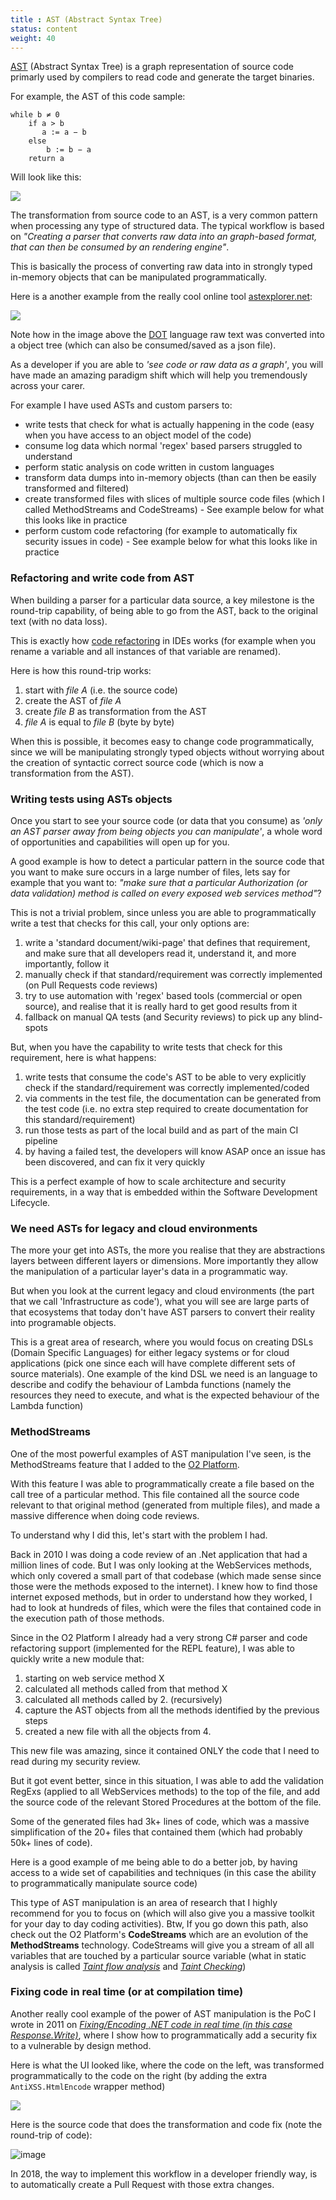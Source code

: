```yaml
---
title : AST (Abstract Syntax Tree)
status: content
weight: 40
---
```


[AST](https://en.wikipedia.org/wiki/Abstract_syntax_tree) (Abstract Syntax Tree) is a graph representation of source code primarly used by compilers to read code and generate the target binaries.

For example, the AST of this code sample:
```
while b ≠ 0
    if a > b
       a := a − b
    else
        b := b − a
    return a
```
Will look like this:

![](https://raw.githubusercontent.com/DinisCruz/Book_Generation_Z_Developer/master/static/images/800px-Abstract_syntax_tree_for_Euclidean_algorithm.svg.png)


The transformation from source code to an AST, is a very common pattern when processing any type of structured data. The typical workflow is based on _"Creating a parser that converts raw data into an graph-based format, that can then be consumed by an rendering engine"_. 

This is basically the process of converting raw data into in strongly typed in-memory objects that can be manipulated programmatically.

Here is a another example from the really cool online tool [astexplorer.net](https://astexplorer.net/):

![](https://user-images.githubusercontent.com/656739/46580312-4c212080-ca1a-11e8-8426-26335bd7d9d9.png)

Note how in the image above the [DOT](https://github.com/DinisCruz/Book_Generation_Z_Developer/blob/master/content/2.mvp-for-gen-z-dev/content/dot-language.md) language raw text was converted into a object tree (which can also be consumed/saved as a json file).

As a developer if you are able to _'see code or raw data as a graph'_, you will have made an amazing paradigm shift which will help you tremendously across your carer.

For example I have used ASTs and custom parsers to:

 - write tests that check for what is actually happening in the code (easy when you have access to an object model of the code)
 - consume log data which normal 'regex' based parsers struggled to understand
 - perform static analysis on code written in custom languages
 - transform data dumps into in-memory objects (than can then be easily transformed and filtered)
 - create transformed files with slices of multiple source code files (which I called MethodStreams and CodeStreams) - See example below for what this looks like in practice
 - perform custom code refactoring (for example to automatically fix security issues in code) - See example below for what this looks like in practice
 

 ### Refactoring and write code from AST

 When building a parser for a particular data source, a key milestone is the round-trip capability, of being able to go from the AST, back to the original text (with no data loss). 
 
 This is exactly how [code refactoring](https://en.wikipedia.org/wiki/Code_refactoring) in IDEs works (for example when you rename a variable and all instances of that variable are renamed).

 Here is how this round-trip works:
 
 1. start with _file A_ (i.e. the source code)
 2. create the AST of _file A_
 3. create _file B_ as transformation from the AST
 4. _file A_ is equal to _file B_ (byte by byte)

When this is possible, it becomes easy to change code programmatically, since we will be manipulating strongly typed objects without worrying about the creation of syntactic correct source code (which is now a transformation from the AST).

### Writing tests using ASTs objects

Once you start to see your source code (or data that you consume) as _'only an AST parser away from being objects you can manipulate'_, a whole word of opportunities and capabilities will open up for you. 

A good example is how to detect a particular pattern in the source code that you want to make sure occurs in a large number of files, lets say for example that you want to: _"make sure that a particular Authorization (or data validation) method is called on every exposed web services method"_?

This is not a trivial problem, since unless you are able to programmatically write a test that checks for this call, your only options are:

1. write a 'standard document/wiki-page' that defines that requirement, and make sure that all developers read it, understand it, and more importantly, follow it 
2. manually check if that standard/requirement was correctly implemented (on Pull Requests code reviews)
3. try to use automation with 'regex' based tools (commercial or open source), and realise that it is really hard to get good results from it
4. fallback on manual QA tests (and Security reviews) to pick up any blind-spots

But, when you have the capability to write tests that check for this requirement, here is what happens:

1. write tests that consume the code's AST to be able to very explicitly check if the standard/requirement was correctly implemented/coded 
2. via comments in the test file, the documentation can be generated from the test code (i.e. no extra step required to create documentation for this standard/requirement)
2. run those tests as part of the local build and as part of the main CI pipeline
3. by having a failed test, the developers will know ASAP once an issue has been discovered, and can fix it very quickly

This is a perfect example of how to scale architecture and security requirements, in a way that is embedded within the Software Development Lifecycle.

### We need ASTs for legacy and cloud environments 

The more your get into ASTs, the more you realise that they are abstractions layers between different layers or dimensions. More importantly they allow the manipulation of a particular layer's data in a programmatic way. 

But when you look at the current legacy and cloud environments (the part that we call 'Infrastructure as code'), what you will see are large parts of that ecosystems that today don't have AST parsers to convert their reality into programable objects.

This is a great area of research, where you would focus on creating DSLs (Domain Specific Languages) for either legacy systems or for cloud applications (pick one since each will have complete different sets of source materials). One example of the kind DSL we need is an language to describe and codify the behaviour of Lambda functions (namely the resources they need to execute, and what is the expected behaviour of the Lambda function)

### MethodStreams

One of the most powerful examples of AST manipulation I've seen, is the MethodStreams feature that I added to the [O2 Platform](http://o2platform.com). 

With this feature I was able to programmatically create a file based on the call tree of a particular method. This file contained all the source code relevant to that original method (generated from multiple files), and made a massive difference when doing code reviews.

To understand why I did this, let's start with the problem I had.

Back in 2010 I was doing a code review of an .Net application that had a million lines of code. But I was only looking at the WebServices methods, which only covered a small part of that codebase (which made sense since those were the methods exposed to the internet). I knew how to find those internet exposed methods, but in order to understand how they worked, I had to look at hundreds of files, which were the files that contained code in the execution path of those methods.

Since in the O2 Platform I already had a very strong C# parser and code refactoring support (implemented for the REPL feature), I was able to quickly write a new module that:
 
1. starting on web service method X
2. calculated all methods called from that method X
3. calculated all methods called by 2. (recursively)
4. capture the AST objects from all the methods identified by the previous steps
5. created a new file with all the objects from 4.

This new file was amazing, since it contained ONLY the code that I need to read during my security review.

But it got event better, since in this situation, I was able to add the validation RegExs (applied to all WebServices methods) to the top of the file, and add the source code of the relevant Stored Procedures at the bottom of the file.

Some of the generated files had 3k+ lines of code, which was a massive simplification of the 20+ files that contained them (which had probably 50k+ lines of code).

Here is a good example of me being able to do a better job, by having access to a wide set of capabilities and techniques (in this case the ability to programmatically manipulate source code)

This type of AST manipulation is an area of research that I highly recommend for you to focus on (which will also give you a massive toolkit for your day to day coding activities). Btw, If you go down this path, also check out the O2 Platform's **CodeStreams** which are an evolution of the **MethodStreams** technology. CodeStreams will give you a stream of all all variables that are touched by a particular source variable (what in static analysis is called _[Taint flow analysis](http://www.rroij.com/open-access/taint-flow-analysis-for-the-detection-of-bufferoverflow-attacks-.php)_ and _[Taint Checking](https://en.wikipedia.org/wiki/Taint_checking)_)

### Fixing code in real time (or at compilation time)

Another really cool example of the power of AST manipulation is the PoC I wrote in 2011 on _[Fixing/Encoding .NET code in real time (in this case Response.Write)](https://o2platform.wordpress.com/2011/11/07/fixingencoding-net-code-in-real-time-in-this-case-response-write/)_, where I show how to programmatically add a security fix to a vulnerable by design method.

Here is what the UI looked like, where the code on the left, was transformed programmatically to the code on the right (by adding the extra ```AntiXSS.HtmlEncode``` wrapper method)

![](https://user-images.githubusercontent.com/656739/46583057-a933cb00-ca48-11e8-8525-122acf63bf81.png)

Here is the source code that does the transformation and code fix (note the round-trip of code):

![image](https://user-images.githubusercontent.com/656739/46583215-fc0e8200-ca4a-11e8-94b6-c7d3a59e6d9d.png)

In 2018, the way to implement this workflow in a developer friendly way, is to automatically create a Pull Request with those extra changes.


